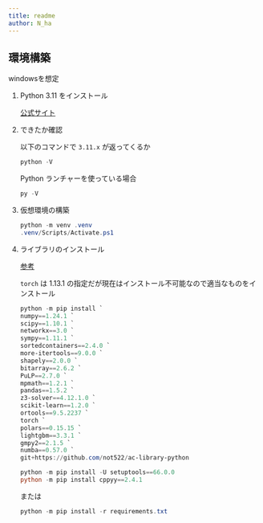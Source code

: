 ```yaml
---
title: readme
author: N_ha
---
```


## 環境構築

windowsを想定

1. Python 3.11 をインストール

   [公式サイト](https://www.python.org/downloads/)

2. できたか確認

   以下のコマンドで `3.11.x` が返ってくるか

   ```powershell
   python -V
   ```

   Python ランチャーを使っている場合

   ```powershell
   py -V
   ```

3. 仮想環境の構築

    ```powershell
    python -m venv .venv
    .venv/Scripts/Activate.ps1
    ```

4. ライブラリのインストール

   [参考](https://docs.google.com/spreadsheets/d/1HXyOXt5bKwhKWXruzUvfMFHQtBxfZQ0047W7VVObnXI/edit#gid=408033513)

   `torch` は 1.13.1 の指定だが現在はインストール不可能なので適当なものをインストール

    ```powershell
    python -m pip install `
    numpy==1.24.1 `
    scipy==1.10.1 `
    networkx==3.0 `
    sympy==1.11.1 `
    sortedcontainers==2.4.0 `
    more-itertools==9.0.0 `
    shapely==2.0.0 `
    bitarray==2.6.2 `
    PuLP==2.7.0 `
    mpmath==1.2.1 `
    pandas==1.5.2 `
    z3-solver==4.12.1.0 `
    scikit-learn==1.2.0 `
    ortools==9.5.2237 `
    torch `
    polars==0.15.15 `
    lightgbm==3.3.1 `
    gmpy2==2.1.5 `
    numba==0.57.0 `
    git+https://github.com/not522/ac-library-python

    python -m pip install -U setuptools==66.0.0
    python -m pip install cppyy==2.4.1
    ```

    または

    ```powershell
    python -m pip install -r requirements.txt
    ```
